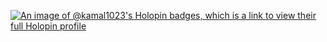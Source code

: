 [![An image of @kamal1023's Holopin badges, which is a link to view their full Holopin profile](https://holopin.me/kamal1023)](https://holopin.io/@kamal1023)
